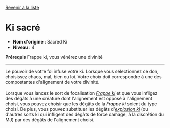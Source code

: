 [Revenir à la liste](..)

# Ki sacré

 * **Nom d'origine** : Sacred Ki
 * **Niveau** : 4


<p><span id="ctl00_MainContent_DetailedOutput"><strong>Prérequis</strong> Frappe ki, vous vénérez une divinité<br></span></p>
<hr>
<p>Le pouvoir de votre foi infuse votre ki. Lorsque vous sélectionnez ce don, choisissez chaos, mal, bien ou loi. Votre choix doit correspondre à une des compostantes d'alignement de votre divinité.<br><br>Lorsque vous lancez le sort de focalisation <a href="https://2e.aonprd.com/Spells.aspx?ID=486"><em>Frappe ki</em></a> et que vous infligez des dégâts à une créature dont l'alignement est opposé à l'alignement choisi, vous pouvez choisir que les dégâts de la <em>Frappe ki</em> soient du type choisi. De plus, vous pouvez substituer les dégâts d'<a href="https://2e.aonprd.com/Spells.aspx?ID=484"><em>explosion ki</em></a> (ou d'autres sorts ki qui infligent des dégâts de force damage, à la discrétion du MJ) par des dégâts de l'alignement choisi.&nbsp;</p>